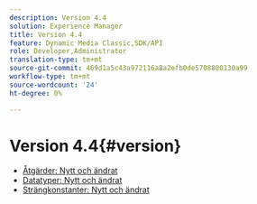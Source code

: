 ```yaml
---
description: Version 4.4
solution: Experience Manager
title: Version 4.4
feature: Dynamic Media Classic,SDK/API
role: Developer,Administrator
translation-type: tm+mt
source-git-commit: 469d1a5c43a972116a8a2efb0de5708800130a99
workflow-type: tm+mt
source-wordcount: '24'
ht-degree: 0%

---
```



# Version 4.4{#version}

* [Åtgärder: Nytt och ändrat](r-4-4-operations.md)
* [Datatyper: Nytt och ändrat](r-4-4-types.md)
* [Strängkonstanter: Nytt och ändrat](r-4-4-string-constants.md)
